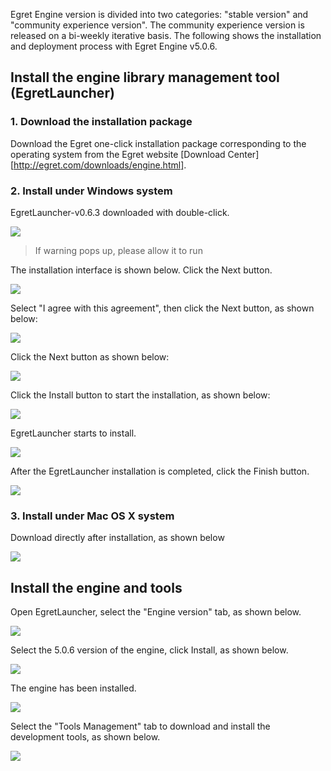Egret Engine version is divided into two categories: "stable version" and "community experience version". The community experience version is released on a bi-weekly iterative basis.
The following shows the installation and deployment process with Egret Engine v5.0.6.

## Install the engine library management tool (EgretLauncher)

### 1. Download the installation package

Download the Egret one-click installation package corresponding to the operating system from the Egret website [Download Center] [http://egret.com/downloads/engine.html].

### 2. Install under Windows system

EgretLauncher-v0.6.3 downloaded with double-click.

![](56023c0081c2b.png)

> If warning pops up, please allow it to run

The installation interface is shown below. Click the Next button.

![](560535512bd98.png)

Select "I agree with this agreement", then click the Next button, as shown below:

![](56023c0f40542.png)

Click the Next button as shown below:

![](56023c13f1abb.png)

Click the Install button to start the installation, as shown below:

![](56053551f1854.png)

EgretLauncher starts to install.

![](56023c05e6b3e.png)

After the EgretLauncher installation is completed, click the Finish button.

![](20170829114124.png)

### 3. Install under Mac OS X system

Download directly after installation, as shown below

![](Snip20170829_8.png)


## Install the engine and tools

Open EgretLauncher, select the "Engine version" tab, as shown below.

![](20170829122044.png)

Select the 5.0.6 version of the engine, click Install, as shown below.

![](20170829122221.png)

The engine has been installed.

![](20170829122414.png)

Select the "Tools Management" tab to download and install the development tools, as shown below.

![](20170829122629.png)

